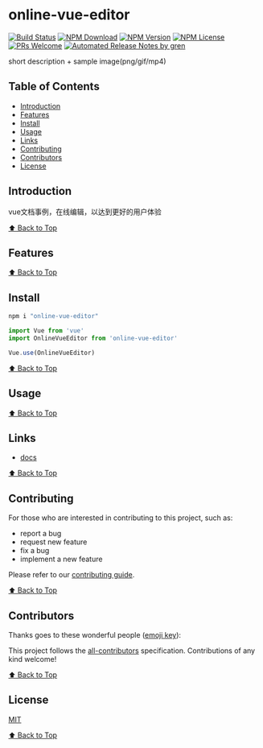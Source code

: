 # online-vue-editor

[![Build Status](https://badgen.net/travis/cjfff/online-vue-editor/master)](https://travis-ci.com/cjfff/online-vue-editor)
[![NPM Download](https://badgen.net/npm/dm/@cjfff/online-vue-editor)](https://www.npmjs.com/package/@cjfff/online-vue-editor)
[![NPM Version](https://badge.fury.io/js/%40cjfff%2Fonline-vue-editor.svg)](https://www.npmjs.com/package/@cjfff/online-vue-editor)
[![NPM License](https://badgen.net/npm/license/@cjfff/online-vue-editor)](https://github.com/cjfff/online-vue-editor/blob/master/LICENSE)
[![PRs Welcome](https://img.shields.io/badge/PRs-welcome-brightgreen.svg)](https://github.com/cjfff/online-vue-editor/pulls)
[![Automated Release Notes by gren](https://img.shields.io/badge/%F0%9F%A4%96-release%20notes-00B2EE.svg)](https://github-tools.github.io/github-release-notes/)

short description + sample image(png/gif/mp4)

## Table of Contents

- [Introduction](#introduction)
- [Features](#features)
- [Install](#install)
- [Usage](#usage)
- [Links](#links)
- [Contributing](#contributing)
- [Contributors](#contributors)
- [License](#license)

## Introduction

vue文档事例，在线编辑，以达到更好的用户体验

[⬆ Back to Top](#table-of-contents)

## Features

[⬆ Back to Top](#table-of-contents)

## Install

```js
npm i "online-vue-editor"

import Vue from 'vue'
import OnlineVueEditor from 'online-vue-editor'

Vue.use(OnlineVueEditor)
```

[⬆ Back to Top](#table-of-contents)

## Usage

[⬆ Back to Top](#table-of-contents)

## Links

- [docs](https://cjfff.github.io/online-vue-editor/)

[⬆ Back to Top](#table-of-contents)

## Contributing

For those who are interested in contributing to this project, such as:

- report a bug
- request new feature
- fix a bug
- implement a new feature

Please refer to our [contributing guide](https://github.com/FEMessage/.github/blob/master/CONTRIBUTING.md).

[⬆ Back to Top](#table-of-contents)

## Contributors

Thanks goes to these wonderful people ([emoji key](https://allcontributors.org/docs/en/emoji-key)):

<!-- ALL-CONTRIBUTORS-LIST:START - Do not remove or modify this section -->
<!-- prettier-ignore -->
<!-- ALL-CONTRIBUTORS-LIST:END -->

This project follows the [all-contributors](https://github.com/all-contributors/all-contributors) specification. Contributions of any kind welcome!

[⬆ Back to Top](#table-of-contents)

## License

[MIT](./LICENSE)

[⬆ Back to Top](#table-of-contents)
